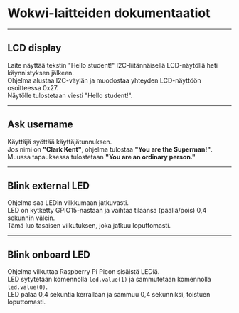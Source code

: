 # Wokwi-laitteiden dokumentaatiot

---

## LCD display
Laite näyttää tekstin "Hello student!" I2C-liitännäisellä LCD-näytöllä heti käynnistyksen jälkeen.  
Ohjelma alustaa I2C-väylän ja muodostaa yhteyden LCD-näyttöön osoitteessa 0x27.  
Näytölle tulostetaan viesti "Hello student!".

---

## Ask username
Käyttäjä syöttää käyttäjätunnuksen.  
Jos nimi on **"Clark Kent"**, ohjelma tulostaa **"You are the Superman!"**.  
Muussa tapauksessa tulostetaan **"You are an ordinary person."**

---

## Blink external LED
Ohjelma saa LEDin vilkkumaan jatkuvasti.  
LED on kytketty GPIO15-nastaan ja vaihtaa tilaansa (päällä/pois) 0,4 sekunnin välein.  
Tämä luo tasaisen vilkutuksen, joka jatkuu loputtomasti.

---

## Blink onboard LED
Ohjelma vilkuttaa Raspberry Pi Picon sisäistä LEDiä.  
LED sytytetään komennolla `led.value(1)` ja sammutetaan komennolla `led.value(0)`.  
LED palaa 0,4 sekuntia kerrallaan ja sammuu 0,4 sekunniksi, toistuen loputtomasti.


